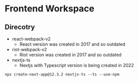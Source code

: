 # Frontend Workspace

## Direcotry
- react-webpack-v2
  - React version was created in 2017 and so outdated
- riot-webpack-v2
  - Riot version was created in 2017 and so outdated
- nextjs-ts
  - Nextjs with Typescript version is being created in 2022 
```
npx create-next-app@12.3.2 nextjs-ts --ts --use-npm
```
